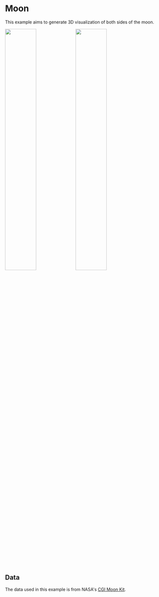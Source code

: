 # Moon

This example aims to generate 3D visualization of both sides of the moon.

[<img src="https://github.com/qnzhou/hakowan-gallery/blob/main/gallery/Moon/results/moon.png?raw=true" width=45%/>](https://github.com/qnzhou/hakowan-gallery/blob/main/gallery/Moon/results/moon.png?raw=true)
[<img src="https://github.com/qnzhou/hakowan-gallery/blob/main/gallery/Moon/results/moon_back.png?raw=true" width=45%/>](https://github.com/qnzhou/hakowan-gallery/blob/main/gallery/Moon/results/moon_back.png?raw=true)

## Data

The data used in this example is from NASA's [CGI Moon Kit](https://svs.gsfc.nasa.gov/cgi-bin/details.cgi?aid=4720).
